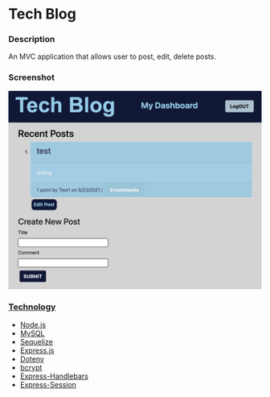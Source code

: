 # Tech Blog

### Description 
An MVC application that allows user to post, edit, delete posts.

### Screenshot
<a href="https://rocky-thicket-42501.herokuapp.com/" rel = "demo"> ![screenshot](./assets/techblog-ss.png)


### Technology
* Node.js
* MySQL
* Sequelize
* Express.js
* Dotenv
* bcrypt
* Express-Handlebars
* Express-Session

